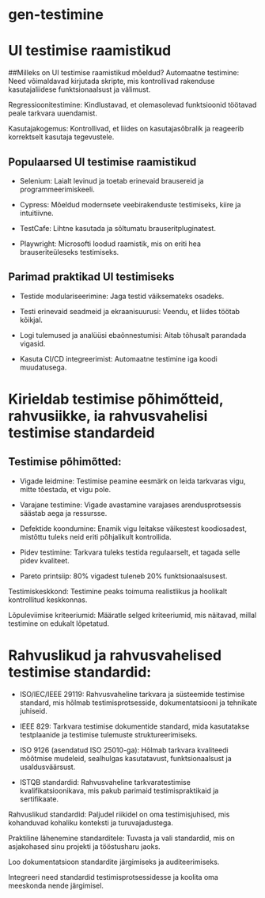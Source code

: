 # gen-testimine
# UI testimise raamistikud

##Milleks on UI testimise raamistikud mõeldud?
Automaatne testimine: Need võimaldavad kirjutada skripte, mis kontrollivad rakenduse kasutajaliidese funktsionaalsust ja välimust.

Regressioonitestimine: Kindlustavad, et olemasolevad funktsioonid töötavad peale tarkvara uuendamist.

Kasutajakogemus: Kontrollivad, et liides on kasutajasõbralik ja reageerib korrektselt kasutaja tegevustele.

## Populaarsed UI testimise raamistikud
- Selenium: Laialt levinud ja toetab erinevaid brausereid ja programmeerimiskeeli.

- Cypress: Mõeldud modernsete veebirakenduste testimiseks, kiire ja intuitiivne.

- TestCafe: Lihtne kasutada ja sõltumatu brauseritpluginatest.

- Playwright: Microsofti loodud raamistik, mis on eriti hea brauseriteüleseks testimiseks.

## Parimad praktikad UI testimiseks
- Testide modulariseerimine: Jaga testid väiksemateks osadeks.

- Testi erinevaid seadmeid ja ekraanisuurusi: Veendu, et liides töötab kõikjal.

- Logi tulemused ja analüüsi ebaõnnestumisi: Aitab tõhusalt parandada vigasid.

- Kasuta CI/CD integreerimist: Automaatne testimine iga koodi muudatusega.


# Kirieldab testimise põhimőtteid, rahvusiikke, ia rahvusvahelisi testimise standardeid

## Testimise põhimõtted:
- Vigade leidmine: Testimise peamine eesmärk on leida tarkvaras vigu, mitte tõestada, et vigu pole.

- Varajane testimine: Vigade avastamine varajases arendusprotsessis säästab aega ja ressursse.

- Defektide koondumine: Enamik vigu leitakse väikestest koodiosadest, mistõttu tuleks neid eriti põhjalikult kontrollida.

- Pidev testimine: Tarkvara tuleks testida regulaarselt, et tagada selle pidev kvaliteet.

- Pareto printsiip: 80% vigadest tuleneb 20% funktsionaalsusest.

Testimiskeskkond: Testimine peaks toimuma realistlikus ja hoolikalt kontrollitud keskkonnas.

Lõpuleviimise kriteeriumid: Määratle selged kriteeriumid, mis näitavad, millal testimine on edukalt lõpetatud.

# Rahvuslikud ja rahvusvahelised testimise standardid:
- ISO/IEC/IEEE 29119: Rahvusvaheline tarkvara ja süsteemide testimise standard, mis hõlmab testimisprotsesside, dokumentatsiooni ja tehnikate juhiseid.

- IEEE 829: Tarkvara testimise dokumentide standard, mida kasutatakse testplaanide ja testimise tulemuste struktureerimiseks.

- ISO 9126 (asendatud ISO 25010-ga): Hõlmab tarkvara kvaliteedi mõõtmise mudeleid, sealhulgas kasutatavust, funktsionaalsust ja usaldusväärsust.

- ISTQB standardid: Rahvusvaheline tarkvaratestimise kvalifikatsioonikava, mis pakub parimaid testimispraktikaid ja sertifikaate.

Rahvuslikud standardid: Paljudel riikidel on oma testimisjuhised, mis kohanduvad kohaliku konteksti ja turuvajadustega.

Praktiline lähenemine standarditele:
Tuvasta ja vali standardid, mis on asjakohased sinu projekti ja tööstusharu jaoks.

Loo dokumentatsioon standardite järgimiseks ja auditeerimiseks.

Integreeri need standardid testimisprotsessidesse ja koolita oma meeskonda nende järgimisel.
